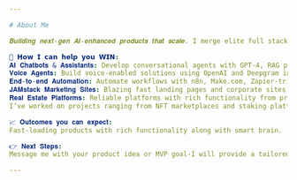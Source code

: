 ```yaml
---

# About Me

𝑩𝒖𝒊𝒍𝒅𝒊𝒏𝒈 𝒏𝒆𝒙𝒕-𝒈𝒆𝒏 𝑨𝑰-𝒆𝒏𝒉𝒂𝒏𝒄𝒆𝒅 𝒑𝒓𝒐𝒅𝒖𝒄𝒕𝒔 𝒕𝒉𝒂𝒕 𝒔𝒄𝒂𝒍𝒆. I merge elite full stack development with intelligent AI automation-ensuring your product not only works beautifully but also works smart.

🚀 𝗛𝗼𝘄 𝗜 𝗰𝗮𝗻 𝗵𝗲𝗹𝗽 𝘆𝗼𝘂 𝗪𝗜𝗡:
𝐀𝐈 𝐂𝐡𝐚𝐭𝐛𝐨𝐭𝐬 & 𝐀𝐬𝐬𝐢𝐬𝐭𝐚𝐧𝐭𝐬: Develop conversational agents with GPT-4, RAG pipelines, vector DBs for customer support and engagement.
𝐕𝐨𝐢𝐜𝐞 𝐀𝐠𝐞𝐧𝐭𝐬: Build voice-enabled solutions using OpenAI and Deepgram integrations.
𝐄𝐧𝐝-𝐭𝐨-𝐞𝐧𝐝 𝐀𝐮𝐭𝐨𝐦𝐚𝐭𝐢𝐨𝐧: Automate workflows with n8n, Make.com, Zapier-triggered AI actions from form submissions to email campaigns.
𝐉𝐀𝐌𝐬𝐭𝐚𝐜𝐤 𝐌𝐚𝐫𝐤𝐞𝐭𝐢𝐧𝐠 𝐒𝐢𝐭𝐞𝐬: Blazing fast landing pages and corporate sites with Next.js, Gatsby, Astro, Tailwind, Sanity.
𝐑𝐞𝐚𝐥 𝐄𝐬𝐭𝐚𝐭𝐞 𝐏𝐥𝐚𝐭𝐟𝐨𝐫𝐦𝐬: Reliable platforms with rich functionality from property listings to search experience, billing method.
I’ve worked on projects ranging from NFT marketplaces and staking platforms to cross-chain token bridges and play-to-earn games. My approach combines technical excellence with a deep understanding of blockchain ecosystems and user experience.

📈 𝐎𝐮𝐭𝐜𝐨𝐦𝐞𝐬 𝐲𝐨𝐮 𝐜𝐚𝐧 𝐞𝐱𝐩𝐞𝐜𝐭:
Fast-loading products with rich functionality along with smart brain.

👉 𝐍𝐞𝐱𝐭 𝐒𝐭𝐞𝐩𝐬:
Message me with your product idea or MVP goal-I will provide a tailored roadmap and a clear delivery plan you can trust.

---
```

